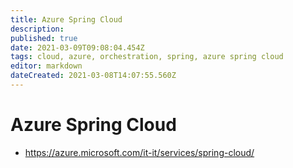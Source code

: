 ```yaml
---
title: Azure Spring Cloud
description: 
published: true
date: 2021-03-09T09:08:04.454Z
tags: cloud, azure, orchestration, spring, azure spring cloud
editor: markdown
dateCreated: 2021-03-08T14:07:55.560Z
---
```


# Azure Spring Cloud
- https://azure.microsoft.com/it-it/services/spring-cloud/	